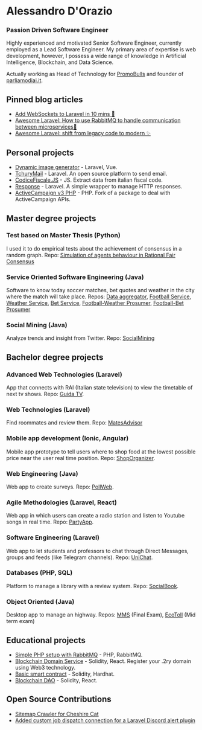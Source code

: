 # Alessandro D'Orazio
### Passion Driven Software Engineer

Highly experienced and motivated Senior Software Engineer, currently employed as a Lead Software Engineer. My primary area of expertise is web development, however, I possess a wide range of knowledge in Artificial Intelligence, Blockchain, and Data Science.

Actually working as Head of Technology for [PromoBulls](https://promobulls.com) and founder of [parliamodiai.it](https://parliamodiai.it).

## Pinned blog articles
- [Add WebSockets to Laravel in 10 mins 💬](https://blog.alessandrodorazio.it/add-websockets-to-laravel-in-10-mins-4f20c12001ab)
- [Awesome Laravel: How to use RabbitMQ to handle communication between microservices🔌](https://medium.com/@alessandrodorazio/awesome-laravel-how-to-use-rabbitmq-to-handle-communication-between-microservices-97b42f91aa3)
- [Awesome Laravel: shift from legacy code to modern ✨](https://medium.com/@alessandrodorazio/awesome-laravel-shift-from-legacy-code-to-modern-3e5e5dc634ad)

## Personal projects
- [Dynamic image generator](https://github.com/alessandrodorazio/sharing-image-generator) - Laravel, Vue.
- [TchuryMail](https://github.com/alessandrodorazio/tchurymail) - Laravel. An open source platform to send email.
- [CodiceFiscale.JS](https://github.com/alessandrodorazio/CodiceFiscale.js) - JS. Extract data from italian fiscal code. 
- [Response](https://github.com/alessandrodorazio/responser) - Laravel. A simple wrapper to manage HTTP responses.
- [ActiveCampaign v3 PHP](https://github.com/alessandrodorazio/activecampaign-v3-php) - PHP. Fork of a package to deal with ActiveCampaign APIs.

## Master degree projects

### Test based on Master Thesis (Python)
I used it to do empirical tests about the achievement of consensus in a random graph.
Repo: [Simulation of agents behaviour in Rational Fair Consensus](https://github.com/alessandrodorazio/rational_fair_consensus_execution_test/blob/main/test_local_rules_protocol.py)

### Service Oriented Software Engineering (Java)
Software to know today soccer matches, bet quotes and weather in the city where the match will take place.
Repos: [Data aggregator](https://github.com/alessandrodorazio/sose-data-aggregator), [Football Service](https://github.com/alessandrodorazio/sose-football-api), [Weather Service](https://github.com/alessandrodorazio/sose-weather-api/tree/master), [Bet Service](https://github.com/alessandrodorazio/sose-bet-api), [Football-Weather Prosumer](https://github.com/alessandrodorazio/sose-football-weather-prosumer), [Football-Bet Prosumer](https://github.com/alessandrodorazio/sose-football-bet-prosumer)

### Social Mining (Java)
Analyze trends and insight from Twitter. Repo: [SocialMining](https://github.com/alessandrodorazio/socialmining)



## Bachelor degree projects

### Advanced Web Technologies (Laravel)
App that connects with RAI (Italian state television) to view the timetable of next tv shows.
Repo: [Guida TV](https://github.com/alessandrodorazio/guida_tv). 

### Web Technologies (Laravel)
Find roommates and review them.
Repo: [MatesAdvisor](https://github.com/alessandrodorazio/MatesAdvisor)

### Mobile app development (Ionic, Angular)
Mobile app prototype to tell users where to shop food at the lowest possible price near the user real time position.
Repo: [ShopOrganizer](https://github.com/alessandrodorazio/ShopOrganizer).

### Web Engineering (Java)
Web app to create surveys.
Repo: [PollWeb](https://github.com/alessandrodorazio/pollweb).

### Agile Methodologies (Laravel, React)
Web app in which users can create a radio station and listen to Youtube songs in real time.
Repo: [PartyApp](https://github.com/alessandrodorazio/partyapp).

### Software Engineering (Laravel)
Web app to let students and professors to chat through Direct Messages, groups and feeds (like Telegram channels).
Repo: [UniChat](https://github.com/alessandrodorazio/flop_team).

### Databases (PHP, SQL)
Platform to manage a library with a review system.
Repo: [SocialBook](https://github.com/alessandrodorazio/SocialBook).


### Object Oriented (Java)
Desktop app to manage an highway.
Repos: [MMS](https://github.com/alessandrodorazio/MMS) (Final Exam), [EcoToll](https://github.com/alessandrodorazio/ECOtoll) (Mid term exam)


## Educational projects
- [Simple PHP setup with RabbitMQ](https://github.com/alessandrodorazio/php-simple-rabbitmq) - PHP, RabbitMQ.
- [Blockchain Domain Service](https://github.com/alessandrodorazio/blockchain-domain-service) - Solidity, React. Register your .2ry domain using Web3 technology.
- [Basic smart contract](https://github.com/alessandrodorazio/solidity-smart-contract-with-buildspace) - Solidity, Hardhat.
- [Blockchain DAO](https://github.com/alessandrodorazio/dao-with-buildspace) - Solidity, React.

## Open Source Contributions
- [Sitemap Crawler for Cheshire Cat](https://github.com/cheshire-cat-ai/plugins/pull/104)
- [Added custom job dispatch connection for a Laravel Discord alert plugin](https://github.com/spatie/laravel-discord-alerts/pull/47)
